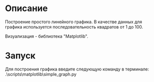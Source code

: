 # Описание
Построение простого линейного графика.
В качестве данных для графика используется последовательность квадратов от 1 до 100.

Визуализация - библиотека "Matplotlib".

# Запуск
Для построения графика введите следующую команду в терминале:
.\scripts\matplotlib\simple_graph.py

